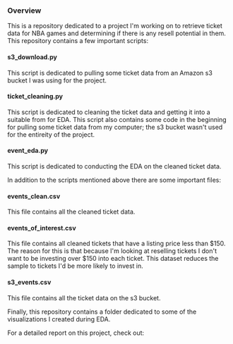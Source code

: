 ### Overview
This is a repository dedicated to a project I'm working on to retrieve ticket 
data for NBA games and determining if there is any resell potential in them. This repository contains a few
important scripts:

#### s3_download.py
This script is dedicated to pulling some ticket data from an Amazon s3 bucket I was
using for the project. 

#### ticket_cleaning.py
This script is dedicated to cleaning the ticket data and getting it into a suitable
from for EDA. This script also contains some code in the beginning for pulling some
ticket data from my computer; the s3 bucket wasn't used for the entireity of the 
project. 

#### event_eda.py
This script is dedicated to conducting the EDA on the cleaned ticket data. 

In addition to the scripts mentioned above there are some important files:

#### events_clean.csv
This file contains all the cleaned ticket data. 

#### events_of_interest.csv
This file contains all cleaned tickets that have a listing price less than $150. 
The reason for this is that because I'm looking at reselling tickets I don't want 
to be investing over $150 into each ticket. This dataset reduces the sample to 
tickets I'd be more likely to invest in. 

#### s3_events.csv
This file contains all the ticket data on the s3 bucket. 

Finally, this repository contains a folder dedicated to some of the visualizations
I created during EDA. 

For a detailed report on this project, check out: 